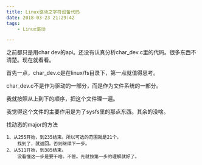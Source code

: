 ```yaml
---
title: Linux驱动之字符设备代码
date: 2018-03-23 21:29:42
tags:
	- Linux驱动

---
```




之前都只是用char dev的api。还没有认真分析char_dev.c里的代码。很多东西不清楚。现在就看看。

首先一点，char_dev.c是在linux/fs目录下，第一点就值得思考。

char_dev.c不是作为驱动的一部分，而是作为文件系统的一部分。

我就按照从上到下的顺序，把这个文件理一遍。

我觉得这个文件的主要作用是为了sysfs里的那点东西。其余的没啥。





找动态的major的方法

```
1、从255开始，到235结束。所以可选的范围就是21个。
	找到了，就返回。否则继续下一步。
2、从511开始，到385结束。
	没看懂这一步是要干啥。不管。先就按第一步的理解就好了。
```

